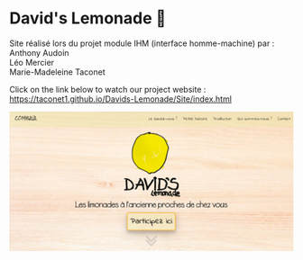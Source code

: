 # David's Lemonade :lemon:

Site réalisé lors du projet module IHM (interface homme-machine) par :  
Anthony Audoin  
Léo Mercier  
Marie-Madeleine Taconet

Click on the link below to watch our project website : 
https://taconet1.github.io/Davids-Lemonade/Site/index.html

![View](Site/images/View.PNG)
